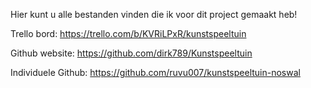 Hier kunt u alle bestanden vinden die ik voor dit project gemaakt heb!

Trello bord:
https://trello.com/b/KVRiLPxR/kunstspeeltuin

Github website: 
https://github.com/dirk789/Kunstspeeltuin


Individuele Github:
https://github.com/ruvu007/kunstspeeltuin-noswal

